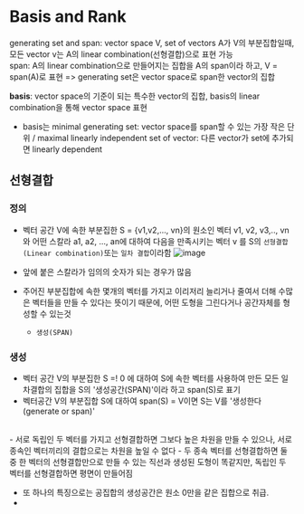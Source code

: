 # Basis and Rank

generating set and span: vector space V, set of vectors A가 V의 부분집합일때, 모든 vector v는 A의 linear combination(선형결합)으로 표현 가능  
span: A의 linear combination으로 만들어지는 집합을 A의 span이라 하고, V = span(A)로 표현
=> generating set은 vector space로 span한 vector의 집합

**basis**: vector space의 기준이 되는 특수한 vector의 집합, basis의 linear combination을 통해 vector space 표현  
- basis는 minimal generating set: vector space를 span할 수 있는 가장 작은 단위 / maximal linearly independent set of vector: 다른 vector가 set에 추가되면 linearly dependent



## 선형결합

### 정의
- 벡터 공간 V에 속한 부분집한 S = {v1,v2,..., vn}의 원소인 벡터 v1, v2, v3,.., vn와 어떤 스칼라 a1, a2, ..., an에 대하여 다음을 만족시키는 벡터 v 를 S의 ```선형결합(Linear combination)```또는 ```일차 결합```이라함
![image](https://user-images.githubusercontent.com/72767245/127679452-043958e7-0d80-4885-b30f-6b25c6286e3c.png)

- 앞에 붙은 스칼라가 임의의 숫자가 되는 경우가 많음
- 주어진 부분집합에 속한 몇개의 벡터를 가지고 이리저리 늘리거나 줄여서 더해 수많은 벡터들을 만들 수 있다는 뜻이기 때문에, 어떤 도형을 그린다거나 공간자체를 형성할 수 있는것
  - ```생성(SPAN)```

### 생성
- 벡터 공간 V의 부분집한 S =! 0 에 대하여 S에 속한 벡터를 사용하여 만든 모든 일차결합의 집합을 S의 '생성공간(SPAN)'이라 하고 span(S)로 표기
- 벡터공간 V의 부분집합 S에 대하여 span(S) = V이면 S는 V를 '생성한다(generate or span)'
<br>
- 서로 독립인 두 벡터를 가지고 선형결합하면 그보다 높은 차원을 만들 수 있으나, 서로 종속인 벡터끼리의 결합으로는 차원을 높일 수 없다
- 두 종속 벡터를 선형결합하면 둘 중 한 벡터의 선형결합만으로 만들 수 있는 직선과 생성된 도형이 똑같지만, 독립인 두 벡터를 선형결합하면 평면이 만들어짐

- 또 하나의 특징으로는 공집합의 생성공간은 원소 0만을 같은 집합으로 취급.
- 
